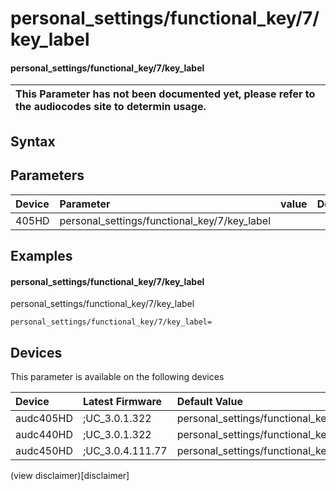 ﻿---
description: personal_settings/functional_key/7/key_label
search: false
---

# personal_settings/functional_key/7/key_label

#### personal_settings/functional_key/7/key_label


| This Parameter has not been documented yet, please refer to the audiocodes site to determin usage.  | 
| :--- |

## Syntax

## Parameters
|Device|Parameter|value|Description|
|:---|:---|:---|:---|
| 405HD | personal_settings/functional_key/7/key_label |  |  |

## Examples
#### personal_settings/functional_key/7/key_label

personal_settings/functional_key/7/key_label

```
personal_settings/functional_key/7/key_label=
```

## Devices
This parameter is available on the following devices

| Device | Latest Firmware | Default Value |
|:---|:---|:---|
| audc405HD | ;UC_3.0.1.322 | personal_settings/functional_key/7/key_label= 
| audc440HD | ;UC_3.0.1.322 | personal_settings/functional_key/7/key_label= 
| audc450HD | ;UC_3.0.4.111.77 | personal_settings/functional_key/7/key_label= 

(view disclaimer)[disclaimer]
